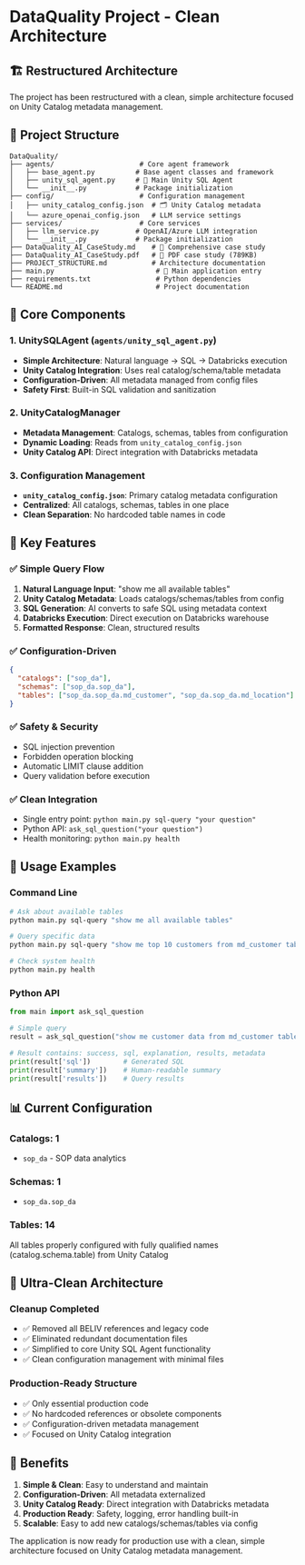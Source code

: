 # DataQuality Project - Clean Architecture

## 🏗️ Restructured Architecture

The project has been restructured with a clean, simple architecture focused on Unity Catalog metadata management.

## 📁 Project Structure

```
DataQuality/
├── agents/                     # Core agent framework
│   ├── base_agent.py          # Base agent classes and framework
│   ├── unity_sql_agent.py     # 🎯 Main Unity SQL Agent
│   └── __init__.py            # Package initialization
├── config/                     # Configuration management
│   ├── unity_catalog_config.json  # 🗂️ Unity Catalog metadata
│   └── azure_openai_config.json   # LLM service settings
├── services/                   # Core services
│   ├── llm_service.py         # OpenAI/Azure LLM integration
│   └── __init__.py            # Package initialization
├── DataQuality_AI_CaseStudy.md    # 📄 Comprehensive case study
├── DataQuality_AI_CaseStudy.pdf   # 📄 PDF case study (789KB)
├── PROJECT_STRUCTURE.md           # Architecture documentation
├── main.py                         # 🚀 Main application entry
├── requirements.txt                # Python dependencies
└── README.md                       # Project documentation
```

## 🎯 Core Components

### 1. **UnitySQLAgent** (`agents/unity_sql_agent.py`)
- **Simple Architecture**: Natural language → SQL → Databricks execution
- **Unity Catalog Integration**: Uses real catalog/schema/table metadata
- **Configuration-Driven**: All metadata managed from config files
- **Safety First**: Built-in SQL validation and sanitization

### 2. **UnityCatalogManager**
- **Metadata Management**: Catalogs, schemas, tables from configuration
- **Dynamic Loading**: Reads from `unity_catalog_config.json`
- **Unity Catalog API**: Direct integration with Databricks metadata

### 3. **Configuration Management**
- **`unity_catalog_config.json`**: Primary catalog metadata configuration
- **Centralized**: All catalogs, schemas, tables in one place
- **Clean Separation**: No hardcoded table names in code

## 🔧 Key Features

### ✅ **Simple Query Flow**
1. **Natural Language Input**: "show me all available tables"
2. **Unity Catalog Metadata**: Loads catalogs/schemas/tables from config
3. **SQL Generation**: AI converts to safe SQL using metadata context
4. **Databricks Execution**: Direct execution on Databricks warehouse
5. **Formatted Response**: Clean, structured results

### ✅ **Configuration-Driven**
```json
{
  "catalogs": ["sop_da"],
  "schemas": ["sop_da.sop_da"],
  "tables": ["sop_da.sop_da.md_customer", "sop_da.sop_da.md_location"]
}
```

### ✅ **Safety & Security**
- SQL injection prevention
- Forbidden operation blocking
- Automatic LIMIT clause addition
- Query validation before execution

### ✅ **Clean Integration**
- Single entry point: `python main.py sql-query "your question"`
- Python API: `ask_sql_question("your question")`
- Health monitoring: `python main.py health`

## 🚀 Usage Examples

### Command Line
```bash
# Ask about available tables
python main.py sql-query "show me all available tables"

# Query specific data  
python main.py sql-query "show me top 10 customers from md_customer table"

# Check system health
python main.py health
```

### Python API
```python
from main import ask_sql_question

# Simple query
result = ask_sql_question("show me customer data from md_customer table")

# Result contains: success, sql, explanation, results, metadata
print(result['sql'])        # Generated SQL
print(result['summary'])    # Human-readable summary
print(result['results'])    # Query results
```

## 📊 Current Configuration

### **Catalogs**: 1
- `sop_da` - SOP data analytics

### **Schemas**: 1
- `sop_da.sop_da`

### **Tables**: 14
All tables properly configured with fully qualified names (catalog.schema.table) from Unity Catalog

## 🧹 Ultra-Clean Architecture

### **Cleanup Completed**
- ✅ Removed all BELIV references and legacy code
- ✅ Eliminated redundant documentation files  
- ✅ Simplified to core Unity SQL Agent functionality
- ✅ Clean configuration management with minimal files

### **Production-Ready Structure**
- ✅ Only essential production code
- ✅ No hardcoded references or obsolete components
- ✅ Configuration-driven metadata management
- ✅ Focused on Unity Catalog integration

## 🎉 Benefits

1. **Simple & Clean**: Easy to understand and maintain
2. **Configuration-Driven**: All metadata externalized
3. **Unity Catalog Ready**: Direct integration with Databricks metadata
4. **Production Ready**: Safety, logging, error handling built-in
5. **Scalable**: Easy to add new catalogs/schemas/tables via config

The application is now ready for production use with a clean, simple architecture focused on Unity Catalog metadata management.